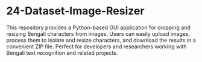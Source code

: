 # 24-Dataset-Image-Resizer
This repository provides a Python-based GUI application for cropping and resizing Bengali characters from images. Users can easily upload images, process them to isolate and resize characters, and download the results in a convenient ZIP file. Perfect for developers and researchers working with Bengali text recognition and related projects.
